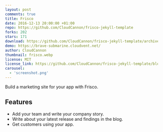 ```yaml
---
layout: post
comments: true
title: Frisco
date: 2016-12-13 20:00:00 +01:00
repo: https://github.com/CloudCannon/frisco-jekyll-template
forks: 202
stars: 171
download: https://github.com/CloudCannon/frisco-jekyll-template/archive/master.zip
demo: https://brave-submarine.cloudvent.net/
author: CloudCannon
thumbnail: frisco.webp
license: MIT
license_link: https://github.com/CloudCannon/frisco-jekyll-template/blob/master/LICENSE
carousel:
  - 'screenshot.png'
---
```


Build a marketing site for your app with Frisco.

## Features

* Add your team and write your company story.
* Write about your latest release and findings in the blog.
* Get customers using your app.
